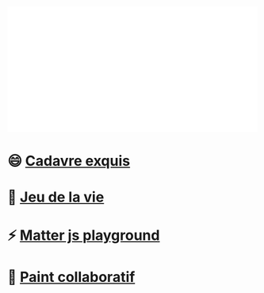  
<!--
**Floune/Floune** is a ✨ _special_ ✨ repository because its `README.md` (this file) appears on your GitHub profile.

Here are some ideas to get you started:

- 🔭 I’m currently working on ...
- 🌱 I’m currently learning ...
- 👯 I’m looking to collaborate on ...
- 🤔 I’m looking for help with ...
- 💬 Ask me about ...
- 📫 How to reach me: ...
- 😄 Pronouns: ...
- ⚡ Fun fact: ...
-->

<img src="svg.svg">

# 😄 [Cadavre exquis](https://chill.exemple.xyz/)
# 🌱 [Jeu de la vie](http://game-of-floune.herokuapp.com/)
# ⚡ [Matter js playground](http://regarde.surge.sh)
# 🔭 [Paint collaboratif](https://megapaint.herokuapp.com/)
